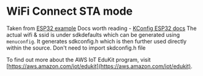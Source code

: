 # WiFi Connect STA mode

Taken from [ESP32 example](https://github.com/espressif/esp-idf/tree/master/examples/wifi/getting_started/station)
Docs worth reading - [KConfig ESP32 docs](https://docs.espressif.com/projects/esp-idf/en/latest/esp32/api-reference/kconfig.html)
The actual wifi & ssid is under sdkdefaults which can be generated using `menuconfig`. It generates sdkconfig.h which is then further used directly within the source. Don't need to import skdconfig.h file

To find out more about the AWS IoT EduKit program, visit [https://aws.amazon.com/iot/edukit](https://aws.amazon.com/iot/edukit).
